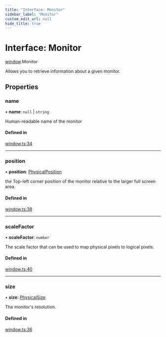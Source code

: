 ```yaml
---
title: "Interface: Monitor"
sidebar_label: "Monitor"
custom_edit_url: null
hide_title: true
---
```


# Interface: Monitor

[window](../modules/window.md).Monitor

Allows you to retrieve information about a given monitor.

## Properties

### name

• **name**: ``null`` \| `string`

Human-readable name of the monitor

#### Defined in

[window.ts:34](https://github.com/tauri-apps/tauri/blob/01d4ada/tooling/api/src/window.ts#L34)

___

### position

• **position**: [PhysicalPosition](../classes/window.physicalposition.md)

the Top-left corner position of the monitor relative to the larger full screen area.

#### Defined in

[window.ts:38](https://github.com/tauri-apps/tauri/blob/01d4ada/tooling/api/src/window.ts#L38)

___

### scaleFactor

• **scaleFactor**: `number`

The scale factor that can be used to map physical pixels to logical pixels.

#### Defined in

[window.ts:40](https://github.com/tauri-apps/tauri/blob/01d4ada/tooling/api/src/window.ts#L40)

___

### size

• **size**: [PhysicalSize](../classes/window.physicalsize.md)

The monitor's resolution.

#### Defined in

[window.ts:36](https://github.com/tauri-apps/tauri/blob/01d4ada/tooling/api/src/window.ts#L36)
